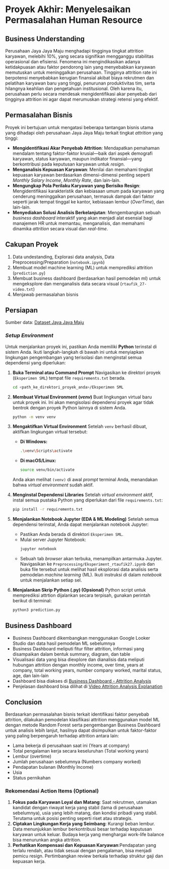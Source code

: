 # Proyek Akhir: Menyelesaikan Permasalahan Human Resource

## Business Understanding

Perusahaan Jaya Jaya Maju menghadapi tingginya tingkat attrition karyawan, melebihi 10%, yang secara signifikan mengganggu stabilitas operasional dan efisiensi. Fenomena ini mengindikasikan adanya ketidakpuasan atau faktor pendorong lain yang menyebabkan karyawan memutuskan untuk meninggalkan perusahaan. Tingginya attrition rate ini berpotensi menyebabkan kerugian finansial akibat biaya rekrutmen dan pelatihan karyawan baru yang tinggi, penurunan produktivitas tim, serta hilangnya keahlian dan pengetahuan institusional. Oleh karena itu, perusahaan perlu secara mendesak mengidentifikasi akar penyebab dari tingginya attrition ini agar dapat merumuskan strategi retensi yang efektif.

## Permasalahan Bisnis

Proyek ini bertujuan untuk mengatasi beberapa tantangan bisnis utama yang dihadapi oleh perusahaan Jaya Jaya Maju terkait tingkat *attrition* yang tinggi:

* **Mengidentifikasi Akar Penyebab Attrition**: Mendapatkan pemahaman mendalam tentang faktor-faktor krusial—baik dari aspek demografi karyawan, status karyawan, maupun indikator finansial—yang berkontribusi pada keputusan karyawan untuk *resign*.
* **Menganalisis Kepuasan Karyawan**: Menilai dan memahami tingkat kepuasan karyawan berdasarkan dimensi-dimensi penting seperti _Monthly Salary Income_, _Monthly Rate_, dan lain-lain.
* **Mengungkap Pola Perilaku Karyawan yang Berisiko Resign**: Mengidentifikasi karakteristik dan kebiasaan umum pada karyawan yang cenderung meninggalkan perusahaan, termasuk dampak dari faktor seperti jarak tempat tinggal ke kantor, kebiasaan lembur (_OverTime_), dan lain-lain.
* **Menyediakan Solusi Analisis Berkelanjutan**: Mengembangkan sebuah _business dashboard_ interaktif yang akan menjadi alat esensial bagi manajemen HR untuk memantau, menganalisis, dan memahami dinamika _attrition_ secara visual dan _real-time_.

## Cakupan Proyek

1) Data undestanding, Explorasi data analysis, Data Preprocessing/Preparation (`notebook.ipynb`)
2) Membuat model machine learning (ML) untuk memprediksi attrition (`prediction.py`)
3) Membuat business dashboard (berdasarkan hasil pemodelan ml) untuk mengeksplore dan menganalisis data secara visual (`rtaufik_27-video.txt`)
4) Menjawab permasalahan bisnis

## Persiapan

Sumber data: [Dataset Jaya Jaya Maju](https://github.com/dicodingacademy/dicoding_dataset/tree/main/employee)

### _Setup Environment_

Untuk menjalankan proyek ini, pastikan Anda memiliki **Python** terinstal di sistem Anda. Ikuti langkah-langkah di bawah ini untuk menyiapkan lingkungan pengembangan yang terisolasi dan menginstal semua dependensi yang diperlukan:

1.  **Buka Terminal atau Command Prompt**
    Navigasikan ke direktori proyek (`Eksperimen SML`) tempat file `requirements.txt` berada.

    ```bash
    cd <path_ke_direktori_proyek_anda>/Eksperimen SML
    ```

2.  **Membuat Virtual Environment (_venv_)**
    Buat lingkungan virtual baru untuk proyek ini. Ini akan mengisolasi dependensi proyek agar tidak bentrok dengan proyek Python lainnya di sistem Anda.

    ```bash
    python -m venv venv
    ```

3.  **Mengaktifkan Virtual Environment**
    Setelah `venv` berhasil dibuat, aktifkan lingkungan virtual tersebut:

    * **Di Windows:**
        ```bash
        .\venv\Scripts\activate
        ```
    * **Di macOS/Linux:**
        ```bash
        source venv/bin/activate
        ```
    Anda akan melihat `(venv)` di awal *prompt* terminal Anda, menandakan bahwa *virtual environment* sudah aktif.

4.  **Menginstal Dependensi Libraries**
    Setelah *virtual environment* aktif, instal semua pustaka Python yang diperlukan dari file `requirements.txt`:

    ```bash
    pip install -r requirements.txt
    ```

5.  **Menjalankan Notebook Jupyter (EDA & ML Modeling)**
    Setelah semua dependensi terinstal, Anda dapat menjalankan notebook Jupyter:

    * Pastikan Anda berada di direktori `Eksperimen SML`.
    * Mulai server Jupyter Notebook:
        ```bash
        jupyter notebook
        ```
    * Sebuah tab *browser* akan terbuka, menampilkan antarmuka Jupyter. Navigasikan ke `Preprocessing/Eksperiment_rtaufik27.ipynb` dan buka file tersebut untuk melihat hasil eksplorasi data analisis serta pemodelan *machine learning* (ML). Ikuti instruksi di dalam *notebook* untuk menjalankan setiap sel.

6.  **Menjalankan Skrip Python (.py) (Opsional)**
    Python script untuk memprediksi attrtion dijalankan secara terpisah, gunakan perintah berikut di terminal:

    ```bash
    python3 prediction.py
    ```

## Business Dashboard

- Business Dashboard dikembangkan menggunakan Google Looker Studio dan data hasil pemodelan ML sebelumnya
- Business Dashboard meliputi fitur filter attrition, informasi yang disampaikan dalam bentuk summary, diagram, dan table
- Visualisasi data yang bisa diexplore dan dianalisis data meliputi hubungan attrition dengan monthly income, over time, years at company, total working years, number company worked, marital status, age, dan lain-lain
- Dashboard bisa diakses di [Business Dashboard - Attrition Analysis](https://bit.ly/attrition_analysis_dashboard)
- Penjelasan dashboard bisa dilihat di [Video Attrition Analysis Explanation](https://youtu.be/qTeWGMTanJQ?si=o-OubsdlY3PMGBFY)

## Conclusion

Berdasarkan permasalahan bisnis terkait identifikasi faktor penyebab attrition, dilakukan pemodelan klasifikasi attrition menggunakan model ML dengan metode Random Forest serta pengembangan Business Dashboard untuk analisis lebih lanjut, hasilnya dapat disimpulkan untuk faktor-faktor yang paling berpengaruh terhadap attrition antara lain:
- Lama bekerja di perusahaan saat ini (Years at company)
- Total pengalaman kerja secara keseluruhan (Total working years)
- Lembur (overtime)
- Jumlah perusahaan sebelumnya (Numbers company worked)
- Pendapatan bulanan (Monthly Income)
- Usia
- Status pernikahan

### Rekomendasi Action Items (Optional)

1) **Fokus pada Karyawan Loyal dan Matang**: Saat rekrutmen, utamakan kandidat dengan riwayat kerja yang stabil (lama di perusahaan sebelumnya), usia yang lebih matang, dan kondisi pribadi yang stabil. Terutama untuk posisi penting seperti riset atau strategis.
2) **Ciptakan Lingkungan Kerja yang Seimbang**: Kurangi beban lembur. Data menunjukkan lembur berkontribusi besar terhadap keputusan karyawan untuk keluar. Budaya kerja yang menghargai work-life balance bisa menurunkan angka attrition.
3) **Perhatikan Kompensasi dan Kepuasan Karyawan**:Pendapatan yang terlalu rendah, atau tidak sesuai dengan pengalaman, bisa menjadi pemicu resign. Pertimbangkan review berkala terhadap struktur gaji dan kepuasan kerja.
